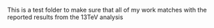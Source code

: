 This is a test folder to make sure that all of my work matches with the reported results from the 13TeV analysis
